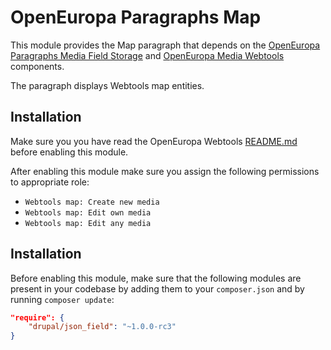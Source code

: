 OpenEuropa Paragraphs Map
==============================

This module provides the Map paragraph that depends on the [OpenEuropa Paragraphs Media Field Storage](https://github.com/openeuropa/oe_content/tree/master/modules/oe_paragraphs_media_field_storage) and
 [OpenEuropa Media Webtools](https://github.com/openeuropa/oe_media/blob/master/modules/oe_media_webtools) components.

The paragraph displays Webtools map entities.

## Installation

Make sure you you have read the OpenEuropa Webtools [README.md](https://github.com/openeuropa/oe_webtools#openeuropa-webtools-media)
before enabling this module.

After enabling this module make sure you assign the following permissions to appropriate role:
- `Webtools map: Create new media`
- `Webtools map: Edit own media`
- `Webtools map: Edit any media`

## Installation

Before enabling this module, make sure that the following modules are present in your codebase by adding them to your
`composer.json` and by running `composer update`:

```json
"require": {
    "drupal/json_field": "~1.0.0-rc3"
}
```
